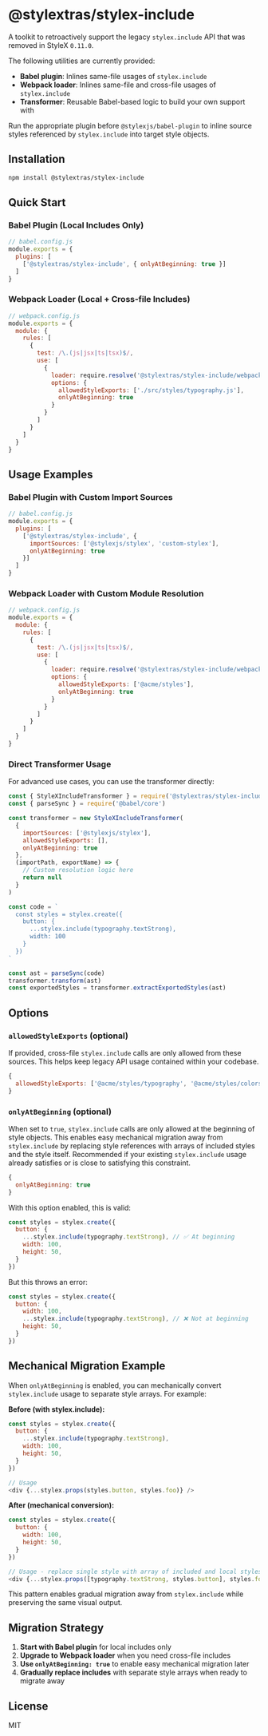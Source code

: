 # @stylextras/stylex-include

A toolkit to retroactively support the legacy `stylex.include` API that was removed in StyleX `0.11.0`. 

The following utilities are currently provided:
- **Babel plugin**: Inlines same-file usages of `stylex.include`
- **Webpack loader**: Inlines same-file and cross-file usages of `stylex.include`
- **Transformer**: Reusable Babel-based logic to build your own support with

Run the appropriate plugin before `@stylexjs/babel-plugin` to inline source styles referenced by `stylex.include` into target style objects.

## Installation

```bash
npm install @stylextras/stylex-include
```

## Quick Start

### Babel Plugin (Local Includes Only)
```javascript
// babel.config.js
module.exports = {
  plugins: [
    ['@stylextras/stylex-include', { onlyAtBeginning: true }]
  ]
}
```

### Webpack Loader (Local + Cross-file Includes)
```javascript
// webpack.config.js
module.exports = {
  module: {
    rules: [
      {
        test: /\.(js|jsx|ts|tsx)$/,
        use: [
          {
            loader: require.resolve('@stylextras/stylex-include/webpack-loader'),
            options: {
              allowedStyleExports: ['./src/styles/typography.js'],
              onlyAtBeginning: true
            }
          }
        ]
      }
    ]
  }
}
```

## Usage Examples

### Babel Plugin with Custom Import Sources
```javascript
// babel.config.js
module.exports = {
  plugins: [
    ['@stylextras/stylex-include', {
      importSources: ['@stylexjs/stylex', 'custom-stylex'],
      onlyAtBeginning: true
    }]
  ]
}
```

### Webpack Loader with Custom Module Resolution
```javascript
// webpack.config.js
module.exports = {
  module: {
    rules: [
      {
        test: /\.(js|jsx|ts|tsx)$/,
        use: [
          {
            loader: require.resolve('@stylextras/stylex-include/webpack-loader'),
            options: {
              allowedStyleExports: ['@acme/styles'],
              onlyAtBeginning: true
            }
          }
        ]
      }
    ]
  }
}
```

### Direct Transformer Usage
For advanced use cases, you can use the transformer directly:

```javascript
const { StyleXIncludeTransformer } = require('@stylextras/stylex-include')
const { parseSync } = require('@babel/core')

const transformer = new StyleXIncludeTransformer(
  {
    importSources: ['@stylexjs/stylex'],
    allowedStyleExports: [],
    onlyAtBeginning: true
  },
  (importPath, exportName) => {
    // Custom resolution logic here
    return null
  }
)

const code = `
  const styles = stylex.create({
    button: {
      ...stylex.include(typography.textStrong),
      width: 100
    }
  })
`

const ast = parseSync(code)
transformer.transform(ast)
const exportedStyles = transformer.extractExportedStyles(ast)
```

## Options

### `allowedStyleExports` (optional)

If provided, cross-file `stylex.include` calls are only allowed from these sources. This helps keep legacy API usage contained within your codebase.

```javascript
{
  allowedStyleExports: ['@acme/styles/typography', '@acme/styles/colors']
}
```

### `onlyAtBeginning` (optional)

When set to `true`, `stylex.include` calls are only allowed at the beginning of style objects. This enables easy mechanical migration away from `stylex.include` by replacing style references with arrays of included styles and the style itself. Recommended if your existing `stylex.include` usage already satisfies or is close to satisfying this constraint.

```javascript
{
  onlyAtBeginning: true
}
```

With this option enabled, this is valid:

```javascript
const styles = stylex.create({
  button: {
    ...stylex.include(typography.textStrong), // ✅ At beginning
    width: 100,
    height: 50,
  }
})
```

But this throws an error:

```javascript
const styles = stylex.create({
  button: {
    width: 100,
    ...stylex.include(typography.textStrong), // ❌ Not at beginning
    height: 50,
  }
})
```

## Mechanical Migration Example

When `onlyAtBeginning` is enabled, you can mechanically convert `stylex.include` usage to separate style arrays. For example:

**Before (with stylex.include):**
```javascript
const styles = stylex.create({
  button: {
    ...stylex.include(typography.textStrong),
    width: 100,
    height: 50,
  }
})

// Usage
<div {...stylex.props(styles.button, styles.foo)} />
```

**After (mechanical conversion):**
```javascript
const styles = stylex.create({
  button: {
    width: 100,
    height: 50,
  }
})

// Usage - replace single style with array of included and local styles
<div {...stylex.props([typography.textStrong, styles.button], styles.foo)} />
```

This pattern enables gradual migration away from `stylex.include` while preserving the same visual output.

## Migration Strategy

1. **Start with Babel plugin** for local includes only
2. **Upgrade to Webpack loader** when you need cross-file includes
3. **Use `onlyAtBeginning: true`** to enable easy mechanical migration later
4. **Gradually replace includes** with separate style arrays when ready to migrate away

## License

MIT 